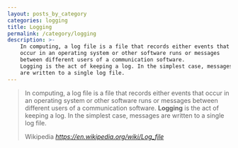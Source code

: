 ```yaml
---
layout: posts_by_category
categories: logging
title: Logging
permalink: /category/logging
description: >-
    In computing, a log file is a file that records either events that
    occur in an operating system or other software runs or messages
    between different users of a communication software.
    Logging is the act of keeping a log. In the simplest case, messages
    are written to a single log file.
---
```

<blockquote>
  <p>
    In computing, a log file is a file that records either events that
    occur in an operating system or other software runs or messages
    between different users of a communication software.
    <strong>Logging</strong> is the act of keeping a log.
    In the simplest case, messages are written to a single log file.
  </p>
  <footer>
    Wikipedia
    <cite title="Log_file (logging)">
      <a href="https://en.wikipedia.org/wiki/Log_file">
        https://en.wikipedia.org/wiki/Log_file
      </a>
    </cite>
  </footer>
</blockquote>
